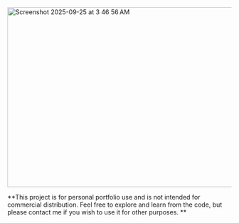 <img width="810" height="405" alt="Screenshot 2025-09-25 at 3 46 56 AM" src="https://github.com/user-attachments/assets/2217b724-69d9-4849-a30c-87d9aac7702f" />

**This project is for personal portfolio use and is not intended for commercial distribution. Feel free to explore and learn from the code, but please contact me if you wish to use it for other purposes. **
